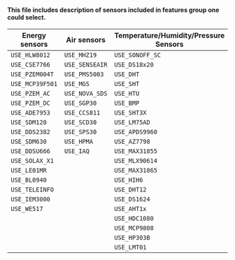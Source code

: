 #### This file includes description of sensors included in features group one could select.

| Energy sensors  | Air sensors    | Temperature/Humidity/Pressure Sensors |
| --------------- | -------------- | ------------------------------------- |
| `USE_HLW8012`   | `USE_MHZ19`    | `USE_SONOFF_SC`                       |
| `USE_CSE7766`   | `USE_SENSEAIR` | `USE_DS18x20`                         |
| `USE_PZEM004T`  | `USE_PMS5003`  | `USE_DHT`                             |
| `USE_MCP39F501` | `USE_MGS`      | `USE_SHT`                             |
| `USE_PZEM_AC`   | `USE_NOVA_SDS` | `USE_HTU`                             |
| `USE_PZEM_DC`   | `USE_SGP30`    | `USE_BMP`                             |
| `USE_ADE7953`   | `USE_CCS811`   | `USE_SHT3X`                           |
| `USE_SDM120`    | `USE_SCD30`    | `USE_LM75AD`                          |
| `USE_DDS2382`   | `USE_SPS30`    | `USE_APDS9960`                        |
| `USE_SDM630`    | `USE_HPMA`     | `USE_AZ7798`                          |
| `USE_DDSU666`   | `USE_IAQ`      | `USE_MAX31855`                        |
| `USE_SOLAX_X1`  |                | `USE_MLX90614`                        |
| `USE_LE01MR`    |                | `USE_MAX31865`                        |
| `USE_BL0940`    |                | `USE_HIH6`                            |
| `USE_TELEINFO`  |                | `USE_DHT12`                           |
| `USE_IEM3000`   |                | `USE_DS1624`                          |
| `USE_WE517`     |                | `USE_AHT1x`                           |
|                 |                | `USE_HDC1080`                         |
|                 |                | `USE_MCP9808`                         |
|                 |                | `USE_HP303B`                          |
|                 |                | `USE_LMT01`                           |
